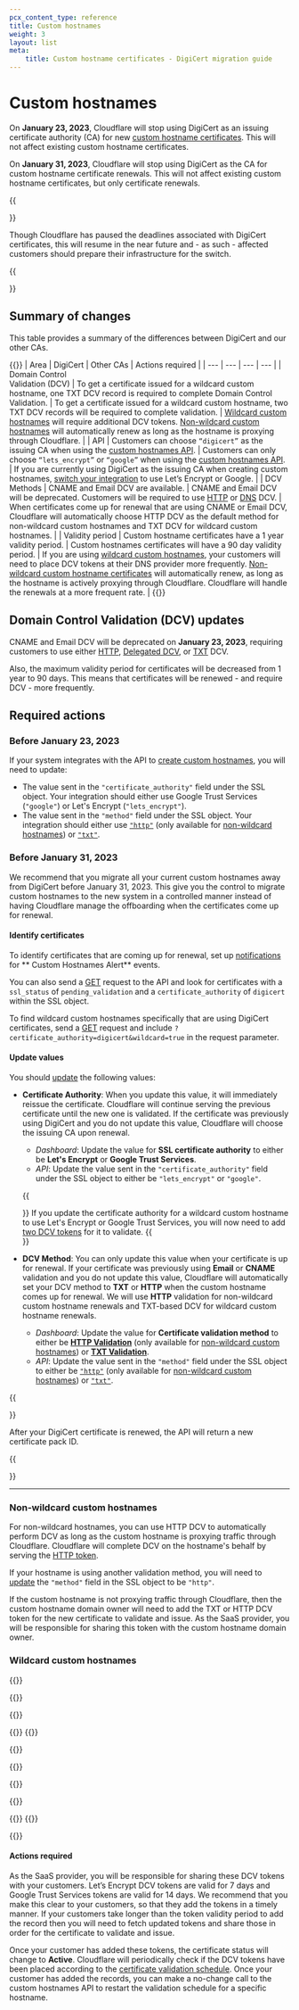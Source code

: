 ```yaml
---
pcx_content_type: reference
title: Custom hostnames
weight: 3
layout: list
meta:
    title: Custom hostname certificates - DigiCert migration guide
---
```


# Custom hostnames

On **January 23, 2023**, Cloudflare will stop using DigiCert as an issuing certificate authority (CA) for new [custom hostname certificates](/cloudflare-for-platforms/cloudflare-for-saas/security/certificate-management/). This will not affect existing custom hostname certificates.

On **January 31, 2023**, Cloudflare will stop using DigiCert as the CA for custom hostname certificate renewals. This will not affect existing custom hostname certificates, but only certificate renewals.

{{<Aside type="note">}}

Though Cloudflare has paused the deadlines associated with DigiCert certificates, this will resume in the near future and - as such - affected customers should prepare their infrastructure for the switch.

{{</Aside>}}

## Summary of changes

This table provides a summary of the differences between DigiCert and our other CAs.

{{<table-wrap>}}
| Area | DigiCert | Other CAs | Actions required |
| --- | --- | --- | --- |
| Domain Control <br/> Validation (DCV) | To get a certificate issued for a wildcard custom hostname, one TXT DCV record is required to complete Domain Control Validation. | To get a certificate issued for a wildcard custom hostname, two TXT DCV records will be required to complete validation. | [Wildcard custom hostnames](#wildcard-custom-hostnames) will require additional DCV tokens. [Non-wildcard custom hostnames](#non-wildcard-custom-hostnames) will automatically renew as long as the hostname is proxying through Cloudflare. |
| API | Customers can choose `“digicert”` as the issuing CA when using the [custom hostnames API](/api/operations/custom-hostname-for-a-zone-create-custom-hostname). | Customers can only choose `“lets_encrypt”` or `“google”` when using the [custom hostnames API](/api/operations/custom-hostname-for-a-zone-create-custom-hostname). | If you are currently using DigiCert as the issuing CA when creating custom hostnames, [switch your integration](#update-values) to use Let’s Encrypt or Google. |
| DCV Methods | CNAME and Email DCV are available. | CNAME and Email DCV will be deprecated. Customers will be required to use [HTTP](/cloudflare-for-platforms/cloudflare-for-saas/security/certificate-management/issue-and-validate/validate-certificates/http/) or [DNS](/cloudflare-for-platforms/cloudflare-for-saas/security/certificate-management/issue-and-validate/validate-certificates/txt/) DCV. | When certificates come up for renewal that are using CNAME or Email DCV, Cloudflare will automatically choose HTTP DCV as the default method for non-wildcard custom hostnames and TXT DCV for wildcard custom hostnames. |
| Validity period | Custom hostname certificates have a 1 year validity period. | Custom hostnames certificates will have a 90 day validity period. | If you are using [wildcard custom hostnames](#wildcard-custom-hostnames), your customers will need to place DCV tokens at their DNS provider more frequently. [Non-wildcard custom hostname certificates](#non-wildcard-custom-hostnames) will automatically renew, as long as the hostname is actively proxying through Cloudflare. Cloudflare will handle the renewals at a more frequent rate. |
{{</table-wrap>}}

## Domain Control Validation (DCV) updates

CNAME and Email DCV will be deprecated on **January 23, 2023**, requiring customers to use either [HTTP](/cloudflare-for-platforms/cloudflare-for-saas/security/certificate-management/issue-and-validate/validate-certificates/http/), [Delegated DCV](/cloudflare-for-platforms/cloudflare-for-saas/security/certificate-management/issue-and-validate/validate-certificates/delegated-dcv/), or [TXT](/cloudflare-for-platforms/cloudflare-for-saas/security/certificate-management/issue-and-validate/validate-certificates/txt/) DCV.

Also, the maximum validity period for certificates will be decreased from 1 year to 90 days. This means that certificates will be renewed - and require DCV - more frequently.

## Required actions

### Before January 23, 2023

If your system integrates with the  API to [create custom hostnames](/api/operations/custom-hostname-for-a-zone-create-custom-hostname), you will need to update:

- The value sent in the `"certificate_authority"` field under the SSL object. Your integration should either use Google Trust Services (`"google"`) or Let's Encrypt (`"lets_encrypt"`).
- The value sent in the `"method"` field under the SSL object. Your integration should either use [`"http"`](/cloudflare-for-platforms/cloudflare-for-saas/security/certificate-management/issue-and-validate/validate-certificates/http/) (only available for [non-wildcard hostnames](#non-wildcard-custom-hostnames)) or [`"txt"`](/cloudflare-for-platforms/cloudflare-for-saas/security/certificate-management/issue-and-validate/validate-certificates/txt/).

### Before January 31, 2023

We recommend that you migrate all your current custom hostnames away from DigiCert before January 31, 2023. This give you the control to migrate custom hostnames to the new system in a controlled manner instead of having Cloudflare manage the offboarding when the certificates come up for renewal.

#### Identify certificates

To identify certificates that are coming up for renewal, set up [notifications](/fundamentals/notifications/notification-available/#ssltls) for ** Custom Hostnames Alert** events.

You can also send a [GET](/api/operations/custom-hostname-for-a-zone-list-custom-hostnames) request to the API and look for certificates with a `ssl_status` of `pending_validation` and a `certificate_authority` of `digicert` within the SSL object.

To find wildcard custom hostnames specifically that are using DigiCert certificates, send a [GET](/api/operations/custom-hostname-for-a-zone-list-custom-hostnames) request and include `?certificate_authority=digicert&wildcard=true` in the request parameter.

#### Update values

You should [update](/cloudflare-for-platforms/cloudflare-for-saas/security/certificate-management/issue-and-validate/issue-certificates/) the following values:

- **Certificate Authority**: When you update this value, it will immediately reissue the certificate. Cloudflare will continue serving the previous certificate until the new one is validated. If the certificate was previously using DigiCert and you do not update this value, Cloudflare will choose the issuing CA upon renewal.
    - *Dashboard*: Update the value for **SSL certificate authority** to either be **Let's Encrypt** or **Google Trust Services**.
    - *API*: Update the value sent in the `"certificate_authority"` field under the SSL object to either be `"lets_encrypt"` or `"google"`.

    {{<Aside type="note">}}
 If you update the certificate authority for a wildcard custom hostname to use Let's Encrypt or Google Trust Services, you will now need to add [two DCV tokens](#wildcard-custom-hostnames) for it to validate.
    {{</Aside>}}

- **DCV Method**: You can only update this value when your certificate is up for renewal. If your certificate was previously using **Email** or **CNAME** validation and you do not update this value, Cloudflare will automatically set your DCV method to **TXT** or **HTTP** when the custom hostname comes up for renewal. We will use **HTTP** validation for non-wildcard custom hostname renewals and TXT-based DCV for wildcard custom hostname renewals.
    - *Dashboard*: Update the value for **Certificate validation method** to either be [**HTTP Validation**](/cloudflare-for-platforms/cloudflare-for-saas/security/certificate-management/issue-and-validate/validate-certificates/http/) (only available for [non-wildcard custom hostnames](#non-wildcard-custom-hostnames)) or [**TXT Validation**](/cloudflare-for-platforms/cloudflare-for-saas/security/certificate-management/issue-and-validate/validate-certificates/txt/).
    - *API*: Update the value sent in the `"method"` field under the SSL object to either be [`"http"`](/cloudflare-for-platforms/cloudflare-for-saas/security/certificate-management/issue-and-validate/validate-certificates/http/) (only available for [non-wildcard custom hostnames](#non-wildcard-custom-hostnames)) or [`"txt"`](/cloudflare-for-platforms/cloudflare-for-saas/security/certificate-management/issue-and-validate/validate-certificates/txt/).


{{<Aside type="note">}}

After your DigiCert certificate is renewed, the API will return a new certificate pack ID.

{{</Aside>}}

---

### Non-wildcard custom hostnames

For non-wildcard hostnames, you can use HTTP DCV to automatically perform DCV as long as the custom hostname is proxying traffic through Cloudflare. Cloudflare will complete DCV on the hostname's behalf by serving the [HTTP token](/cloudflare-for-platforms/cloudflare-for-saas/security/certificate-management/issue-and-validate/validate-certificates/http/).

If your hostname is using another validation method, you will need to [update](/api/operations/custom-hostname-for-a-zone-edit-custom-hostname) the `"method"` field in the SSL object to be `"http"`.

If the custom hostname is not proxying traffic through Cloudflare, then the custom hostname domain owner will need to add the TXT or HTTP DCV token for the new certificate to validate and issue. As the SaaS provider, you will be responsible for sharing this token with the custom hostname domain owner.

### Wildcard custom hostnames

{{<render file="_wildcard-hostname-reqs.md" productFolder="cloudflare-for-platforms" >}}

{{<render file="_update-dcv-method.md" productFolder="cloudflare-for-platforms" >}}

{{<render file="_txt-validation_preamble.md" productFolder="cloudflare-for-platforms" >}}
<br/>

{{<tabs labels="API | Dashboard">}}
{{<tab label="api" no-code="true">}}

{{<render file="_txt-validation_api.md" productFolder="cloudflare-for-platforms" >}}

{{</tab>}}

{{<tab label="dashboard" no-code="true">}}

{{<render file="_txt-validation_dashboard.md" productFolder="cloudflare-for-platforms" >}}

{{</tab>}}
{{</tabs>}}

{{<render file="_txt-validation_post.md" productFolder="cloudflare-for-platforms" >}}

#### Actions required

As the SaaS provider, you will be responsible for sharing these DCV tokens with your customers. Let’s Encrypt DCV tokens are valid for 7 days and Google Trust Services tokens are valid for 14 days. We recommend that you make this clear to your customers, so that they add the tokens in a timely manner. If your customers take longer than the token validity period to add the record then you will need to fetch updated tokens and share those in order for the certificate to validate and issue.

Once your customer has added these tokens, the certificate status will change to **Active**. Cloudflare will periodically check if the DCV tokens have been placed according to the [certificate validation schedule](/ssl/reference/validation-backoff-schedule/). Once your customer has added the records, you can make a no-change call to the custom hostnames API to restart the validation schedule for a specific hostname.